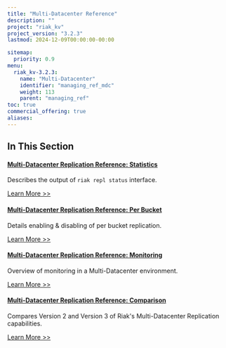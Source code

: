 ```yaml
---
title: "Multi-Datacenter Reference"
description: ""
project: "riak_kv"
project_version: "3.2.3"
lastmod: 2024-12-09T00:00:00-00:00

sitemap:
  priority: 0.9
menu:
  riak_kv-3.2.3:
    name: "Multi-Datacenter"
    identifier: "managing_ref_mdc"
    weight: 113
    parent: "managing_ref"
toc: true
commercial_offering: true
aliases:
---
```


[ref mdc stats]: ./statistics
[ref mdc per bucket]: ./per-bucket-replication
[ref mdc monitor]: ./monitoring
[ref mdc comparison]: ./comparison

## In This Section

#### [Multi-Datacenter Replication Reference: Statistics][ref mdc stats]

Describes the output of `riak repl status` interface.

[Learn More >>][ref mdc stats]

#### [Multi-Datacenter Replication Reference: Per Bucket][ref mdc per bucket]

Details enabling & disabling of per bucket replication.

[Learn More >>][ref mdc per bucket]

#### [Multi-Datacenter Replication Reference: Monitoring][ref mdc monitor]

Overview of monitoring in a Multi-Datacenter environment.

[Learn More >>][ref mdc monitor]

#### [Multi-Datacenter Replication Reference: Comparison][ref mdc comparison]

Compares Version 2 and Version 3 of Riak's Multi-Datacenter Replication capabilities.

[Learn More >>][ref mdc comparison]


